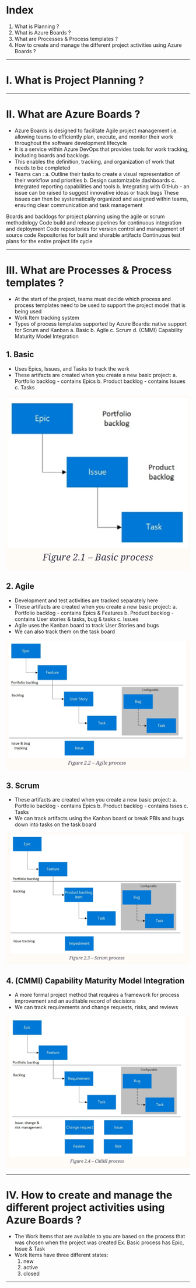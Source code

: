 # Index
1. What is Planning ?
2. What is Azure Boards ?
3. What are Processes & Process templates ?
4. How to create and manage the different project activities using Azure Boards ?
------------------------------------------------------------------------------------------------------------------------------------------------------------------------------------------------------------------------------------------------------------------------------------------------------
# I. What is Project Planning ?

------------------------------------------------------------------------------------------------------------------------------------------------------------------------------------------------------------------------------------------------------------------------------------------------------
# II. What are Azure Boards ?
 - Azure Boards is designed to facilitate Agile project management i.e. allowing teams to efficiently plan, execute, and monitor their work throughout the software development lifecycle
 - It is a service within Azure DevOps that provides tools for work tracking, including boards and backlogs
 - This enables the definition, tracking, and organization of work that needs to be completed
 - Teams can :
    a. Outline their tasks to create a visual representation of their workflow and priorities
    b. Design customizable dashboards
    c. Integrated reporting capabilities and tools
    b. Integrating with GitHub - an issue can be raised to suggest innovative ideas or track bugs
       These issues can then be systematically organized and assigned within teams, ensuring clear communication and task management

   


Boards and backlogs for project planning using the agile or scrum methodology
Code build and release pipelines for continuous integration and deployment
Code repositories for version control and management of source code
Repositories for built and sharable artifacts
Continuous test plans for the entire project life cycle

------------------------------------------------------------------------------------------------------------------------------------------------------------------------------------------------------------------------------------------------------------------------------------------------------
# III. What are Processes & Process templates ?
 - At the start of the project, teams must decide which process and process templates need to be used to support the project model that is being used
 - Work Item tracking system 
 - Types of process templates supported by Azure Boards: native support for Scrum and Kanban
    a. Basic
    b. Agile
    c. Scrum
    d. (CMMI) Capability Maturity Model Integration

## 1. Basic 
 - Uses Epics, Issues, and Tasks to track the work
 - These artifacts are created when you create a new basic project:
    a. Portfolio backlog - contains Epics
    b. Product backlog   - contains Issues
    c. Tasks 

![Basic Process Template](../assets/basic-process-template.png)

## 2. Agile
 - Development and test activities are tracked separately here
 - These artifacts are created when you create a new basic project:
    a. Portfolio backlog - contains Epics & Features
    b. Product backlog   - contains User stories & tasks, bug & tasks
    c. Issues 
 - Agile uses the Kanban board to track User Stories and bugs
 - We can also track them on the task board

![Agile Process Template](../assets/agile-process-template.png)

## 3. Scrum
 - These artifacts are created when you create a new basic project:
    a. Portfolio backlog - contains Epics
    b. Product backlog   - contains Isses
    c. Tasks
 - We can track artifacts using the Kanban board or break PBIs and bugs down into tasks on the task board

![Scrum Process Template](../assets/scrum-process-template.png) 

## 4. (CMMI) Capability Maturity Model Integration
 - A more formal project method that requires a framework for process improvement and an auditable record of decisions
 - We can track requirements and change requests, risks, and reviews

![CMMI Process Template](../assets/cmmi-process-template.png) 

------------------------------------------------------------------------------------------------------------------------------------------------------------------------------------------------------------------------------------------------------------------------------------------------------
# IV. How to create and manage the different project activities using Azure Boards ?
 - The Work Items that are available to you are based on the process that was chosen when the project was created
   Ex. Basic process has Epic, Issue & Task
 - Work Items have three different states:
    1. new
    2. active
    3. closed











































------------------------------------------------------------------------------------------------------------------------------------------------------------------------------------------------------------------------------------------------------------------------------------------------------
